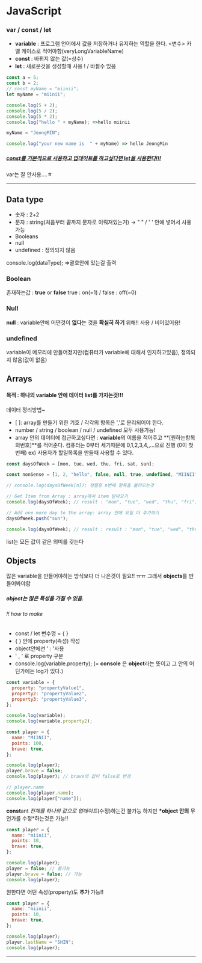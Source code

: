 # JavaScript

### var / const / let

- **variable** : 프로그램 언어에서 값을 저장하거나 유지하는 역할을 한다. <변수>
  카멜 케이스로 적어야함(veryLongVariableName)
- **const** : 바뀌지 않는 값(=상수)
- **let** : 새로운것을 생성할때 사용 ! / 바뀔수 있움

```javascript
const a = 5;
const b = 2;
// const myName = "miinii";
let myName = "miinii";

console.log(5 + 2);
console.log(5 / 2);
console.log(5 * 2);
console.log("hello " + myName); =>hello miinii

myName = "JeongMIN";

console.log("your new name is  " + myName) => hello JeongMin
```

##### <u>**const**를 *기본적*으로 사용하고 *업데이트*를 하고싶다면 **let**을 사용한다!!!</u>

var는 잘 안사용....ㅎ

---

## Data type

- 숫자 : 2+2
- 문자 : string(처음부터 끝까지 문자로 이뤄져있는거) -> " " / ' ' 안에 넣어서 사용가능
- Booleans
- null
- undefined : 정의되지 않음

console.log(dataType); =>괄호안에 있는걸 출력

### Boolean

존재하는값 : **true** or **false**
true : on(=1) / false : off(=0)

### Null

**null** : variable안에 어떤것이 **없다**는 것을 **확실히 하기** 위해!! 사용 / 비어있어용!

### undefined

variable이 메모리에 만들어졌지만(컴퓨터가 variable에 대해서 인지하고있음), 정의되지 않음(값이 없음)

## Arrays

#### 목적 : 하나의 variable 안에 데이터 list를 가지는것!!!

데이터 정리방법~

- [ ]: array를 만들기 위한 기호 / 각각의 항목은 ','로 분리되어야 한다.
- number / string / boolean / null / undefined 모두 사용가능!
- array 안의 데이터에 접근하고싶다면 : **variable**의 이름을 적어주고 **[원하는항목의번호]**를 적어준다.
  컴퓨터는 0부터 세기때문에 0,1,2,3,4,,...으로 진행 (0이 첫번째)
  ex) 사용자가 할일목록을 만들때 사용할 수 있다.

```javascript
const daysOfWeek = [mon, tue, wed, thu, fri, sat, sun];

const nonSense = [1, 2, "hello", false, null, true, undefined, "MIINII"];

// console.log(daysOfWeek[n]); 정렬중 n번째 항목을 불러오는것

// Get Item from Array : array에서 item 받아오기
console.log(daysOfWeek); // result : "mon", "tue", "wed", "thu", "fri", "sat"

// Add one more day to the array: array 안에 요일 더 추가하기
daysOfWeek.push("sun");

console.log(daysOfWeek); // result : result : "mon", "tue", "wed", "thu", "fri", "sat", "sun"
```

list는 모든 값이 같은 의미를 갖는다

## Objects

많은 variable을 만들어야하는 방식보다 더 나은것이 필요!! ㅠㅠ 그래서 **objects**를 만들어봐야함

##### object는 많은 특성을 가질 수 있음.

###### !! how to make

- const / let 변수명 = { }
- { } 안에 property(속성) 작성
- object안에선 ' : '사용
- ' , ' 로 property 구분
- console.log(variable.property);
  (= **console** 은 **object**라는 뜻이고 그 안의 어딘가에는 log가 있다.)

```javascript
const variable = {
  property: "propertyValue1",
  property2: "propertyValue2",
  property3: "propertyValue3",
};

console.log(variable);
console.log(variable.property2);
```

```javascript
const player = {
  name: "MIINII",
  points: 100,
  brave: true,
};

console.log(player);
player.brave = false;
console.log(player); // brave의 값이 false로 변경

// player.name
console.log(player.name);
console.log(player["name"]);
```

**const**ant _전체를 하나의 값으로 업데이트_(수정)하는건 불가능 하지만 **\*object 안의** 무언가를 수정\*하는것은 가능!!

```javascript
const player = {
  name: "miinii",
  points: 10,
  brave: true,
};

console.log(player);
player = false; // 불가능
player.brave = false; // 가능
console.log(player);
```

원한다면 어떤 속성(property)도 **추가** 가능!!

```javascript
const player = {
  name: "miinii",
  points: 10,
  brave: true,
};

console.log(player);
player.lastName = "SHIN";
console.log(player);
```

<!--21.10.21-->

---
